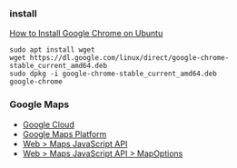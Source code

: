 ### install 
[How to Install Google Chrome on Ubuntu](https://operavps.com/docs/install-google-chrome-on-ubuntu/)
```
sudo apt install wget
wget https://dl.google.com/linux/direct/google-chrome-stable_current_amd64.deb
sudo dpkg -i google-chrome-stable_current_amd64.deb
google-chrome
```

### Google Maps
- [Google Cloud](https://console.cloud.google.com/home/dashboard)
- [Google Maps Platform](https://developers.google.com/maps/documentation) 
- [Web > Maps JavaScript API](https://developers.google.com/maps/documentation/javascript/reference/map?_gl=1*64dvfd*_up*MQ..*_ga*NTgyNzIwMjY0LjE3MTU1NDQ0NDU.*_ga_NRWSTWS78N*MTcxNTU0NDQ0NS4xLjAuMTcxNTU0NDQ0NS4wLjAuMA..)
- [Web > Maps JavaScript API > MapOptions](https://developers.google.com/maps/documentation/javascript/reference/map?_gl=1*pncf70*_up*MQ..*_ga*NTgyNzIwMjY0LjE3MTU1NDQ0NDU.*_ga_NRWSTWS78N*MTcxNTU0NDQ0NS4xLjAuMTcxNTU0NDQ0NS4wLjAuMA..#MapOptions)